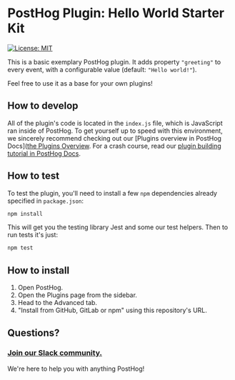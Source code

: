# PostHog Plugin: Hello World Starter Kit

[![License: MIT](https://img.shields.io/badge/License-MIT-red.svg?style=flat-square)](https://opensource.org/licenses/MIT)

This is a basic exemplary PostHog plugin. It adds property `"greeting"` to every event, with a configurable value (default: `"Hello world!"`).

Feel free to use it as a base for your own plugins!

## How to develop

All of the plugin's code is located in the `index.js` file, which is JavaScript ran inside of PostHog.
To get yourself up to speed with this environment, we sincerely recommend checking out our [Plugins overview in PostHog Docs]([the Plugins Overview](https://posthog.com/docs/plugins/build/overview).
For a crash course, read our [plugin building tutorial in PostHog Docs](https://posthog.com/docs/plugins/build/tutorial).

## How to test

To test the plugin, you'll need to install a few `npm` dependencies already specified in `package.json`:
```bash
npm install
```


This will get you the testing library Jest and some our test helpers.
Then to run tests it's just:

```bash
npm test
```

## How to install

1. Open PostHog.
1. Open the Plugins page from the sidebar.
1. Head to the Advanced tab.
1. "Install from GitHub, GitLab or npm" using this repository's URL.

## Questions?

### [Join our Slack community.](https://join.slack.com/t/posthogusers/shared_invite/enQtOTY0MzU5NjAwMDY3LTc2MWQ0OTZlNjhkODk3ZDI3NDVjMDE1YjgxY2I4ZjI4MzJhZmVmNjJkN2NmMGJmMzc2N2U3Yjc3ZjI5NGFlZDQ)

We're here to help you with anything PostHog!
